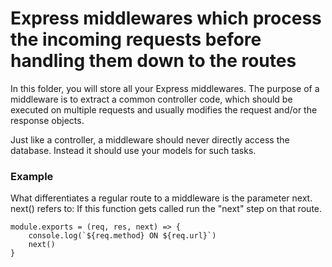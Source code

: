 # Express middlewares which process the incoming requests before handling them down to the routes

In this folder, you will store all your Express middlewares. The purpose of a middleware is to extract a common controller code, which should be executed on multiple requests and usually modifies the request and/or the response objects.

Just like a controller, a middleware should never directly access the database. Instead it should use your models for such tasks.

### Example

What differentiates a regular route to a middleware is the parameter next. next() refers to: If this function gets called run the "next" step on that route.

```
module.exports = (req, res, next) => {
    console.log(`${req.method} ON ${req.url}`)
    next()
}
```